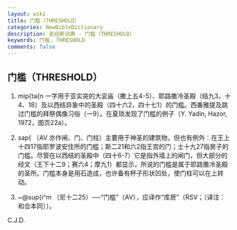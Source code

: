 ```yaml
---
layout: wiki
title: 门槛（THRESHOLD）
categories: NewBibleDictionary
description: 圣经新词典 - 门槛（THRESHOLD）
keywords: 门槛, THRESHOLD
comments: false
---
```


## 门槛（THRESHOLD）

1. mip{ta{n 一字用于亚实突的大衮庙（撒上五4-5）、耶路撒冷圣殿（结九3，十4、18）及以西结异象中的圣殿（四十六2，四十七1）的门槛。西番雅提及跳过门槛的拜祭偶像习俗（一9）。在夏琐发现了门槛的例子（Y. Yadin, Hazor, 1972，图页22a）。

2. sap{ （AV 亦作闸、门、门柱）主要用于神圣的建筑物，但也有例外：在王上十四17指耶罗波安住所的门槛；斯二21和六2指王宫的门；士十九27指房子的门槛。尽管在以西结的圣殿中（四十6-7）它是指外墙上的闸门，但大部分的经文（王下十二9；赛六4；摩九1）都显示，所说的门槛是属于耶路撒冷圣殿的圣所。门槛本身是用石造成，也许备有杯子形状凹处，使门柱可以在上转动。

3. ~@sup{i^m （尼十二25）──“门槛”（AV），应译作“库房”（RSV；〔译注：和合本同〕）。

C.J.D.








